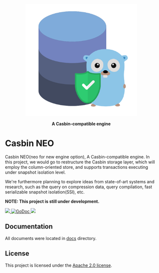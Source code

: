 
<p align="center"><img src="./casbin-neo.png" width="370"></p>
<p align="center">
<b>A Casbin-compatible engine</b>
</p>

# Casbin NEO
Casbin NEO(neo for new engine option), A Casbin-compatible engine.
In this project, we would go to restructure the Casbin storage layer, which will employ the column-oriented store, and supports transactions executing under snapshot isolation level.

We're furthermore planning to explore ideas from state-of-art systems and research, such as the query on compression data, query compilation, fast serializable snapshot isolation(SSI), etc.

**NOTE: This project is still under development.**

<p>
  <a href="https://goreportcard.com/report/github.com/casbin-mesh/neo">
    <img src="https://goreportcard.com/badge/github.com/casbin-mesh/neo">
  </a>
  <a href="https://godoc.org/github.com/casbin-mesh/neo">
    <img src="https://godoc.org/github.com/casbin-mesh/neo?status.svg" alt="GoDoc">
  </a>
    <img src="https://github.com/casbin-mesh/neo/workflows/Go/badge.svg?branch=main"/>
</p>



## Documentation
All documents were located in [docs](/docs) directory.

## License
This project is licensed under the [Apache 2.0 license](/LICENSE).
